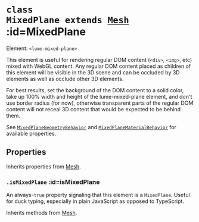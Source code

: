 
# <code>class <b>MixedPlane</b> extends [Mesh](Mesh.md)</code> :id=MixedPlane

Element: `<lume-mixed-plane>`

This element is useful for rendering regular DOM content (`<div>`, `<img>`,
etc) mixed with WebGL content. Any regular DOM content placed as children of
this element will be visible in the 3D scene and can be occluded by 3D
elements as well as occlude other 3D elements.

For best results, set the background of the DOM content to a solid color,
take up 100% width and height of the lume-mixed-plane element, and don't use
border radius (for now), otherwise transparent parts of the regular DOM
content will not receal 3D content that would be expected to be behind them.

See [`MixedPlaneGeometryBehavior`](../behaviors/mesh-behaviors/geometries/MixedPlaneGeometryBehavior) and [`MixedPlaneMaterialBehavior`](../behaviors/mesh-behaviors/materials/MixedPlaneMaterialBehavior) for
available properties.

<live-code src="../../../examples/buttons-with-shadow/example.html"></live-code>

## Properties

Inherits properties from [Mesh](Mesh.md).


### <code>.<b>isMixedPlane</b></code> :id=isMixedPlane

An always-`true` property signaling that
this element is a `MixedPlane`. Useful for duck typing, especially in
plain JavaScript as opposed to TypeScript.
        



Inherits methods from [Mesh](Mesh.md).


        